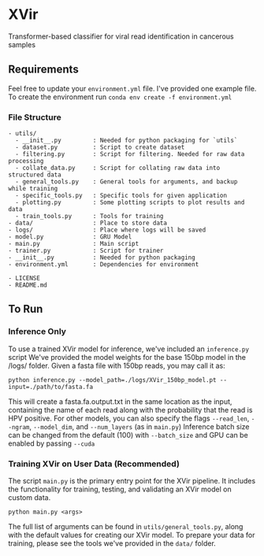 # XVir
Transformer-based classifier for viral read identification in cancerous samples

## Requirements

Feel free to update your `environment.yml` file. I've provided one example file. To create the environment run `conda env create -f environment.yml`

### File Structure
```
- utils/
  - __init__.py         : Needed for python packaging for `utils`
  - dataset.py          : Script to create dataset
  - filtering.py        : Script for filtering. Needed for raw data processing
  - collate_data.py     : Script for collating raw data into structured data
  - general_tools.py    : General tools for arguments, and backup while training
  - specific_tools.py   : Specific tools for given application
  - plotting.py         : Some plotting scripts to plot results and data
  - train_tools.py      : Tools for training
- data/                 : Place to store data
- logs/                 : Place where logs will be saved
- model.py              : GRU Model
- main.py               : Main script
- trainer.py            : Script for trainer
- __init__.py           : Needed for python packaging
- environment.yml       : Dependencies for environment

- LICENSE
- README.md
```
## To Run

### Inference Only
To use a trained XVir model for inference, we've included an `inference.py` script
We've provided the model weights for the base 150bp model in the /logs/ folder. Given a fasta file with 150bp reads, you may call it as:

`python inference.py --model_path=./logs/XVir_150bp_model.pt --input=./path/to/fasta.fa`

This will create a fasta.fa.output.txt in the same location as the input, containing the name of each read along with the probability that the read is HPV positive.
For other models, you can also specify the flags `--read_len`, `--ngram`, `--model_dim`, and `--num_layers` (as in `main.py`)
Inference batch size can be changed from the default (100) with `--batch_size` and GPU can be enabled by passing `--cuda`

### Training XVir on User Data (Recommended)
The script `main.py` is the primary entry point for the XVir pipeline. It includes the functionality for training, testing, and validating an XVir model on custom data.

`python main.py <args>`

The full list of arguments can be found in `utils/general_tools.py`, along with the default values for creating our XVir model. To prepare your data for training, please see the tools we've provided in the `data/` folder.